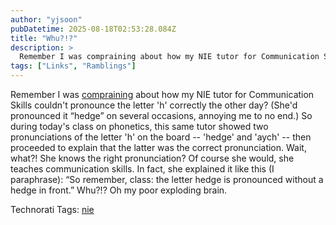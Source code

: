 ```yaml
---
author: "yjsoon"
pubDatetime: 2025-08-18T02:53:28.084Z
title: "Whu?!?"
description: >
  Remember I was compraining about how my NIE tutor for Communication Skills couldn't pronounce the letter 'h' correctly the other day? (She'd pronounce...
tags: ["Links", "Ramblings"]
---
```






Remember I was [compraining](http://yjblog.stupidchicken.com/archives/2005/08/13/comprain-comprain) about how my NIE tutor for Communication Skills couldn't pronounce the letter 'h' correctly the other day? (She'd pronounced it &#8220;hedge&#8221; on several occasions, annoying me to no end.) So during today's class on phonetics, this same tutor showed two pronunciations of the letter 'h' on the board -- 'hedge' and 'aych' -- then proceeded to explain that the latter was the correct pronunciation. Wait, what?! She knows the right pronunciation? Of course she would, she teaches communication skills. In fact, she explained it like this (I paraphrase): &#8220;So remember, class: the letter hedge is pronounced without a hedge in front.&#8221; Whu?!? Oh my poor exploding brain.

Technorati Tags: [nie](http://www.technorati.com/tag/nie)